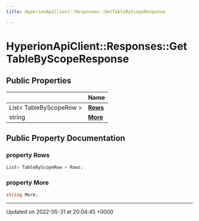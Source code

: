 ```yaml
---
title: HyperionApiClient::Responses::GetTableByScopeResponse

---
```


# HyperionApiClient::Responses::GetTableByScopeResponse





## Public Properties

|                | Name           |
| -------------- | -------------- |
| List< TableByScopeRow > | **[Rows](/Classes/class_hyperion_api_client_1_1_responses_1_1_get_table_by_scope_response.md#property-rows)**  |
| string | **[More](/Classes/class_hyperion_api_client_1_1_responses_1_1_get_table_by_scope_response.md#property-more)**  |

## Public Property Documentation

### property Rows

```csharp
List< TableByScopeRow > Rows;
```


### property More

```csharp
string More;
```


-------------------------------

Updated on 2022-05-31 at 20:04:45 +0000